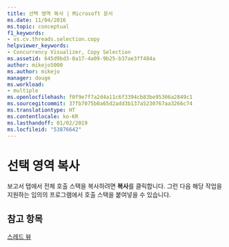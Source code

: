 ```yaml
---
title: 선택 영역 복사 | Microsoft 문서
ms.date: 11/04/2016
ms.topic: conceptual
f1_keywords:
- vs.cv.threads.selection.copy
helpviewer_keywords:
- Concurrency Visualizer, Copy Selection
ms.assetid: 645d9bd3-0a17-4a09-9b25-b37ae3ff484a
author: mikejo5000
ms.author: mikejo
manager: douge
ms.workload:
- multiple
ms.openlocfilehash: f0f9e7f7a2d4a11c6f3394cb83be95306a2849c1
ms.sourcegitcommit: 37fb7075b0a65d2add3b137a5230767aa3266c74
ms.translationtype: HT
ms.contentlocale: ko-KR
ms.lasthandoff: 01/02/2019
ms.locfileid: "53876642"
---
```

# <a name="copy-selection"></a>선택 영역 복사
보고서 탭에서 전체 호출 스택을 복사하려면 **복사**를 클릭합니다. 그런 다음 해당 작업을 지원하는 임의의 프로그램에서 호출 스택을 붙여넣을 수 있습니다.  
  
## <a name="see-also"></a>참고 항목  
 [스레드 뷰](../profiling/threads-view-parallel-performance.md)